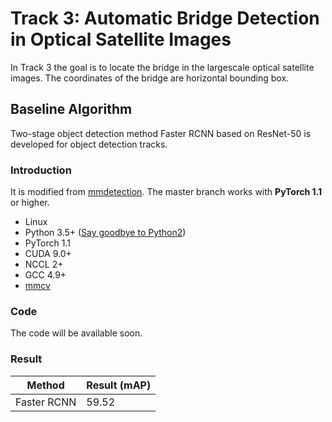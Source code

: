 # Track 3: Automatic Bridge Detection in Optical Satellite Images

In Track 3 the goal is to locate the bridge in the largescale optical satellite images. The coordinates of the bridge are horizontal bounding box.

## Baseline Algorithm
Two-stage object detection method Faster RCNN based on ResNet-50 is developed for object detection tracks.

### Introduction
It is modified from [mmdetection](https://github.com/open-mmlab/mmdetection). The master branch works with **PyTorch 1.1** or higher.

- Linux
- Python 3.5+ ([Say goodbye to Python2](https://python3statement.org/))
- PyTorch 1.1
- CUDA 9.0+
- NCCL 2+
- GCC 4.9+
- [mmcv](https://github.com/open-mmlab/mmcv)

### Code
The code will be available soon.

### Result

|    Method   | Result (mAP) |
| ----------- | ----------- |
| Faster RCNN | 59.52 |